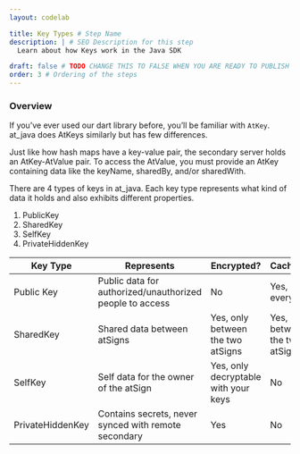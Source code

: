```yaml
---
layout: codelab

title: Key Types # Step Name
description: | # SEO Description for this step
  Learn about how Keys work in the Java SDK

draft: false # TODO CHANGE THIS TO FALSE WHEN YOU ARE READY TO PUBLISH THE PAGE
order: 3 # Ordering of the steps
---
```


### Overview

If you’ve ever used our dart library before, you’ll be familiar with `AtKey`. at_java does AtKeys similarly but has few differences.

Just like how hash maps have a key-value pair, the secondary server holds an AtKey-AtValue pair. To access the AtValue, you must provide an AtKey containing data like the keyName, sharedBy, and/or sharedWith.

There are 4 types of keys in at_java. Each key type represents what kind of data it holds and also exhibits different properties.

1. PublicKey
2. SharedKey
3. SelfKey
4. PrivateHiddenKey

| Key Type | Represents | Encrypted? | Cacheable? |
|----------|------------|------------|------------|
| Public Key | Public data for authorized/unauthorized people to access | No | Yes, by everyone |
| SharedKey | Shared data between atSigns | Yes, only between the two atSigns | Yes, only between the two atSigns |
| SelfKey | Self data for the owner of the atSign | Yes, only decryptable with your keys | No |
| PrivateHiddenKey | Contains secrets, never synced with remote secondary | Yes | No |
